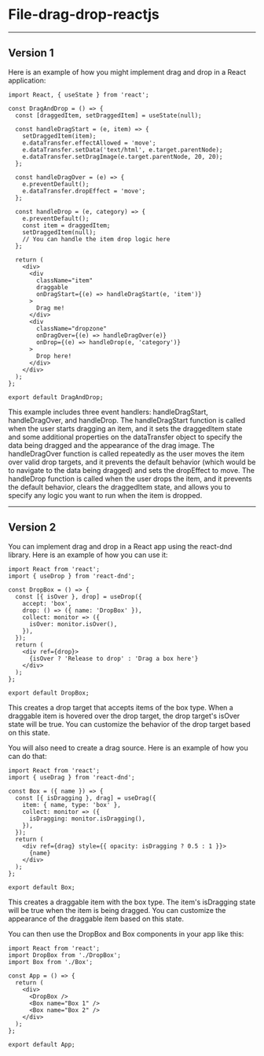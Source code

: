 # File-drag-drop-reactjs

---
Version 1
---
Here is an example of how you might implement drag and drop in a React application:

```
import React, { useState } from 'react';

const DragAndDrop = () => {
  const [draggedItem, setDraggedItem] = useState(null);

  const handleDragStart = (e, item) => {
    setDraggedItem(item);
    e.dataTransfer.effectAllowed = 'move';
    e.dataTransfer.setData('text/html', e.target.parentNode);
    e.dataTransfer.setDragImage(e.target.parentNode, 20, 20);
  };

  const handleDragOver = (e) => {
    e.preventDefault();
    e.dataTransfer.dropEffect = 'move';
  };

  const handleDrop = (e, category) => {
    e.preventDefault();
    const item = draggedItem;
    setDraggedItem(null);
    // You can handle the item drop logic here
  };

  return (
    <div>
      <div
        className="item"
        draggable
        onDragStart={(e) => handleDragStart(e, 'item')}
      >
        Drag me!
      </div>
      <div
        className="dropzone"
        onDragOver={(e) => handleDragOver(e)}
        onDrop={(e) => handleDrop(e, 'category')}
      >
        Drop here!
      </div>
    </div>
  );
};

export default DragAndDrop;
```

This example includes three event handlers: handleDragStart, handleDragOver, and handleDrop. The handleDragStart function is called when the user starts dragging an item, and it sets the draggedItem state and some additional properties on the dataTransfer object to specify the data being dragged and the appearance of the drag image. The handleDragOver function is called repeatedly as the user moves the item over valid drop targets, and it prevents the default behavior (which would be to navigate to the data being dragged) and sets the dropEffect to move. The handleDrop function is called when the user drops the item, and it prevents the default behavior, clears the draggedItem state, and allows you to specify any logic you want to run when the item is dropped.


---
Version 2
---

You can implement drag and drop in a React app using the react-dnd library. Here is an example of how you can use it:
```
import React from 'react';
import { useDrop } from 'react-dnd';

const DropBox = () => {
  const [{ isOver }, drop] = useDrop({
    accept: 'box',
    drop: () => ({ name: 'DropBox' }),
    collect: monitor => ({
      isOver: monitor.isOver(),
    }),
  });
  return (
    <div ref={drop}>
      {isOver ? 'Release to drop' : 'Drag a box here'}
    </div>
  );
};

export default DropBox;
```

This creates a drop target that accepts items of the box type. When a draggable item is hovered over the drop target, the drop target's isOver state will be true. You can customize the behavior of the drop target based on this state.

You will also need to create a drag source. Here is an example of how you can do that:
```
import React from 'react';
import { useDrag } from 'react-dnd';

const Box = ({ name }) => {
  const [{ isDragging }, drag] = useDrag({
    item: { name, type: 'box' },
    collect: monitor => ({
      isDragging: monitor.isDragging(),
    }),
  });
  return (
    <div ref={drag} style={{ opacity: isDragging ? 0.5 : 1 }}>
      {name}
    </div>
  );
};

export default Box;
```

This creates a draggable item with the box type. The item's isDragging state will be true when the item is being dragged. You can customize the appearance of the draggable item based on this state.

You can then use the DropBox and Box components in your app like this:
```
import React from 'react';
import DropBox from './DropBox';
import Box from './Box';

const App = () => {
  return (
    <div>
      <DropBox />
      <Box name="Box 1" />
      <Box name="Box 2" />
    </div>
  );
};

export default App;
```


